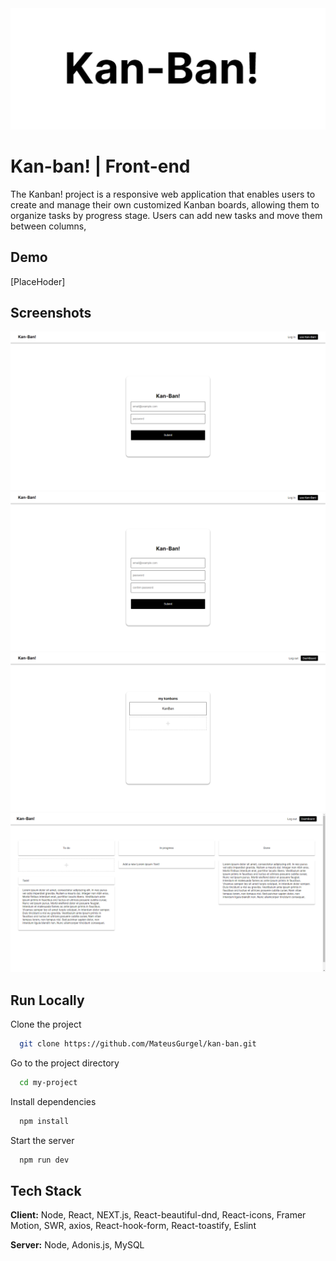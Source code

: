 <div align="center">
  <img src="https://github.com/MateusGurgel/kan-ban/blob/main/demo/Kanban_Logo.png" />
</div>

# Kan-ban! | Front-end

The Kanban! project is a responsive web application that enables users to create and manage their own customized Kanban boards, allowing them to organize tasks by progress stage. Users can add new tasks and move them between columns,


## Demo

[PlaceHoder]


## Screenshots

![App Screenshot](https://github.com/MateusGurgel/kan-ban/blob/main/demo/ScreenShot_1.png)
![App Screenshot](https://github.com/MateusGurgel/kan-ban/blob/main/demo/ScreenShot_2.png)
![App Screenshot](https://github.com/MateusGurgel/kan-ban/blob/main/demo/ScreenShot_3.png)
![App Screenshot](https://github.com/MateusGurgel/kan-ban/blob/main/demo/ScreenShot_4.png)

## Run Locally

Clone the project

```bash
  git clone https://github.com/MateusGurgel/kan-ban.git
```

Go to the project directory

```bash
  cd my-project
```

Install dependencies

```bash
  npm install
```

Start the server

```bash
  npm run dev
```


## Tech Stack

**Client:** Node, React, NEXT.js, React-beautiful-dnd, React-icons, Framer Motion, SWR, axios, React-hook-form, React-toastify, Eslint

**Server:** Node, Adonis.js, MySQL


